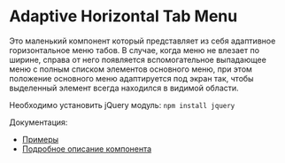 # Adaptive Horizontal Tab Menu

Это маленький компонент который представляет из себя адаптивное горизонтальное меню табов. В случае, когда меню не влезает по ширине,
справа от него появляется вспомогательное выпадающее меню с полным списком элементов основного меню, при этом положение основного меню адаптируется под экран так, чтобы выделенный элемент всегда находился в видимой области.  

Необходимо установить jQuery модуль: `npm install jquery`  

Документация:

* [Примеры](./docs/ru/EXAMPLES.md)
* [Подробное описание компонента](./docs/ru/DESCRIPTION.md)
